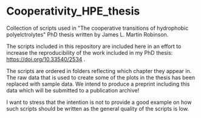 # Cooperativity_HPE_thesis

Collection of scripts used in "The cooperative transitions of hydrophobic polyelctrolytes" PhD thesis written by James L. Martin Robinson.

The scripts included in this repository are included here in an effort to increase the reproducibility of the work included in my PhD thesis: https://doi.org/10.33540/2534 .

The scripts are ordered in folders reflecting which chapter they appear in. The raw data that is used to create some of the plots in the thesis has been replaced with sample data. We intend to produce a preprint including this data which will be submitted to a publication archive!

I want to stress that the intention is not to provide a good example on how such scripts should be written as the general quality of the scripts is low. 
